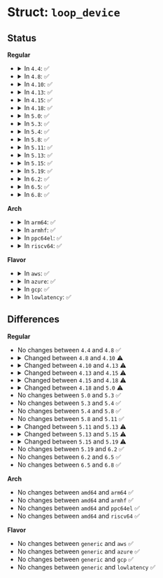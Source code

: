 # Struct: <code>loop_device</code>

## Status
<b>Regular</b>
<ul>
<li>
<details>
<summary>In <code>4.4</code>: ✅</summary>

```c
struct loop_device {
    int lo_number;
    atomic_t lo_refcnt;
    loff_t lo_offset;
    loff_t lo_sizelimit;
    int lo_flags;
    int (*transfer)(struct loop_device *, int, struct page *, unsigned int, struct page *, unsigned int, int, sector_t);
    char lo_file_name[64];
    char lo_crypt_name[64];
    char lo_encrypt_key[32];
    int lo_encrypt_key_size;
    struct loop_func_table *lo_encryption;
    __u32 lo_init[2];
    kuid_t lo_key_owner;
    int (*ioctl)(struct loop_device *, int, long unsigned int);
    struct file *lo_backing_file;
    struct file *lo_backing_virt_file;
    struct block_device *lo_device;
    unsigned int lo_blocksize;
    void *key_data;
    gfp_t old_gfp_mask;
    spinlock_t lo_lock;
    int lo_state;
    struct mutex lo_ctl_mutex;
    struct kthread_worker worker;
    struct task_struct *worker_task;
    bool use_dio;
    struct request_queue *lo_queue;
    struct blk_mq_tag_set tag_set;
    struct gendisk *lo_disk;
};
```
</details>
</li>
<li>
<details>
<summary>In <code>4.8</code>: ✅</summary>

```c
struct loop_device {
    int lo_number;
    atomic_t lo_refcnt;
    loff_t lo_offset;
    loff_t lo_sizelimit;
    int lo_flags;
    int (*transfer)(struct loop_device *, int, struct page *, unsigned int, struct page *, unsigned int, int, sector_t);
    char lo_file_name[64];
    char lo_crypt_name[64];
    char lo_encrypt_key[32];
    int lo_encrypt_key_size;
    struct loop_func_table *lo_encryption;
    __u32 lo_init[2];
    kuid_t lo_key_owner;
    int (*ioctl)(struct loop_device *, int, long unsigned int);
    struct file *lo_backing_file;
    struct file *lo_backing_virt_file;
    struct block_device *lo_device;
    unsigned int lo_blocksize;
    void *key_data;
    gfp_t old_gfp_mask;
    spinlock_t lo_lock;
    int lo_state;
    struct mutex lo_ctl_mutex;
    struct kthread_worker worker;
    struct task_struct *worker_task;
    bool use_dio;
    struct request_queue *lo_queue;
    struct blk_mq_tag_set tag_set;
    struct gendisk *lo_disk;
};
```
</details>
</li>
<li>
<details>
<summary>In <code>4.10</code>: ✅</summary>

```c
struct loop_device {
    int lo_number;
    atomic_t lo_refcnt;
    loff_t lo_offset;
    loff_t lo_sizelimit;
    int lo_flags;
    int (*transfer)(struct loop_device *, int, struct page *, unsigned int, struct page *, unsigned int, int, sector_t);
    char lo_file_name[64];
    char lo_crypt_name[64];
    char lo_encrypt_key[32];
    int lo_encrypt_key_size;
    struct loop_func_table *lo_encryption;
    __u32 lo_init[2];
    kuid_t lo_key_owner;
    int (*ioctl)(struct loop_device *, int, long unsigned int);
    struct file *lo_backing_file;
    struct block_device *lo_device;
    unsigned int lo_blocksize;
    void *key_data;
    gfp_t old_gfp_mask;
    spinlock_t lo_lock;
    int lo_state;
    struct mutex lo_ctl_mutex;
    struct kthread_worker worker;
    struct task_struct *worker_task;
    bool use_dio;
    struct request_queue *lo_queue;
    struct blk_mq_tag_set tag_set;
    struct gendisk *lo_disk;
};
```
</details>
</li>
<li>
<details>
<summary>In <code>4.13</code>: ✅</summary>

```c
struct loop_device {
    int lo_number;
    atomic_t lo_refcnt;
    loff_t lo_offset;
    loff_t lo_sizelimit;
    int lo_flags;
    int (*transfer)(struct loop_device *, int, struct page *, unsigned int, struct page *, unsigned int, int, sector_t);
    char lo_file_name[64];
    char lo_crypt_name[64];
    char lo_encrypt_key[32];
    int lo_encrypt_key_size;
    struct loop_func_table *lo_encryption;
    __u32 lo_init[2];
    kuid_t lo_key_owner;
    int (*ioctl)(struct loop_device *, int, long unsigned int);
    struct file *lo_backing_file;
    struct file *lo_backing_virt_file;
    struct block_device *lo_device;
    unsigned int lo_blocksize;
    void *key_data;
    gfp_t old_gfp_mask;
    spinlock_t lo_lock;
    int lo_state;
    struct mutex lo_ctl_mutex;
    struct kthread_worker worker;
    struct task_struct *worker_task;
    bool use_dio;
    struct request_queue *lo_queue;
    struct blk_mq_tag_set tag_set;
    struct gendisk *lo_disk;
};
```
</details>
</li>
<li>
<details>
<summary>In <code>4.15</code>: ✅</summary>

```c
struct loop_device {
    int lo_number;
    atomic_t lo_refcnt;
    loff_t lo_offset;
    loff_t lo_sizelimit;
    int lo_flags;
    int (*transfer)(struct loop_device *, int, struct page *, unsigned int, struct page *, unsigned int, int, sector_t);
    char lo_file_name[64];
    char lo_crypt_name[64];
    char lo_encrypt_key[32];
    int lo_encrypt_key_size;
    struct loop_func_table *lo_encryption;
    __u32 lo_init[2];
    kuid_t lo_key_owner;
    int (*ioctl)(struct loop_device *, int, long unsigned int);
    struct file *lo_backing_file;
    struct file *lo_backing_virt_file;
    struct block_device *lo_device;
    void *key_data;
    gfp_t old_gfp_mask;
    spinlock_t lo_lock;
    int lo_state;
    struct mutex lo_ctl_mutex;
    struct kthread_worker worker;
    struct task_struct *worker_task;
    bool use_dio;
    struct request_queue *lo_queue;
    struct blk_mq_tag_set tag_set;
    struct gendisk *lo_disk;
};
```
</details>
</li>
<li>
<details>
<summary>In <code>4.18</code>: ✅</summary>

```c
struct loop_device {
    int lo_number;
    atomic_t lo_refcnt;
    loff_t lo_offset;
    loff_t lo_sizelimit;
    int lo_flags;
    int (*transfer)(struct loop_device *, int, struct page *, unsigned int, struct page *, unsigned int, int, sector_t);
    char lo_file_name[64];
    char lo_crypt_name[64];
    char lo_encrypt_key[32];
    int lo_encrypt_key_size;
    struct loop_func_table *lo_encryption;
    __u32 lo_init[2];
    kuid_t lo_key_owner;
    int (*ioctl)(struct loop_device *, int, long unsigned int);
    struct file *lo_backing_file;
    struct file *lo_backing_virt_file;
    struct block_device *lo_device;
    void *key_data;
    gfp_t old_gfp_mask;
    spinlock_t lo_lock;
    int lo_state;
    struct mutex lo_ctl_mutex;
    struct kthread_worker worker;
    struct task_struct *worker_task;
    bool use_dio;
    bool sysfs_inited;
    struct request_queue *lo_queue;
    struct blk_mq_tag_set tag_set;
    struct gendisk *lo_disk;
};
```
</details>
</li>
<li>
<details>
<summary>In <code>5.0</code>: ✅</summary>

```c
struct loop_device {
    int lo_number;
    atomic_t lo_refcnt;
    loff_t lo_offset;
    loff_t lo_sizelimit;
    int lo_flags;
    int (*transfer)(struct loop_device *, int, struct page *, unsigned int, struct page *, unsigned int, int, sector_t);
    char lo_file_name[64];
    char lo_crypt_name[64];
    char lo_encrypt_key[32];
    int lo_encrypt_key_size;
    struct loop_func_table *lo_encryption;
    __u32 lo_init[2];
    kuid_t lo_key_owner;
    int (*ioctl)(struct loop_device *, int, long unsigned int);
    struct file *lo_backing_file;
    struct file *lo_backing_virt_file;
    struct block_device *lo_device;
    void *key_data;
    gfp_t old_gfp_mask;
    spinlock_t lo_lock;
    int lo_state;
    struct kthread_worker worker;
    struct task_struct *worker_task;
    bool use_dio;
    bool sysfs_inited;
    struct request_queue *lo_queue;
    struct blk_mq_tag_set tag_set;
    struct gendisk *lo_disk;
};
```
</details>
</li>
<li>
<details>
<summary>In <code>5.3</code>: ✅</summary>

```c
struct loop_device {
    int lo_number;
    atomic_t lo_refcnt;
    loff_t lo_offset;
    loff_t lo_sizelimit;
    int lo_flags;
    int (*transfer)(struct loop_device *, int, struct page *, unsigned int, struct page *, unsigned int, int, sector_t);
    char lo_file_name[64];
    char lo_crypt_name[64];
    char lo_encrypt_key[32];
    int lo_encrypt_key_size;
    struct loop_func_table *lo_encryption;
    __u32 lo_init[2];
    kuid_t lo_key_owner;
    int (*ioctl)(struct loop_device *, int, long unsigned int);
    struct file *lo_backing_file;
    struct file *lo_backing_virt_file;
    struct block_device *lo_device;
    void *key_data;
    gfp_t old_gfp_mask;
    spinlock_t lo_lock;
    int lo_state;
    struct kthread_worker worker;
    struct task_struct *worker_task;
    bool use_dio;
    bool sysfs_inited;
    struct request_queue *lo_queue;
    struct blk_mq_tag_set tag_set;
    struct gendisk *lo_disk;
};
```
</details>
</li>
<li>
<details>
<summary>In <code>5.4</code>: ✅</summary>

```c
struct loop_device {
    int lo_number;
    atomic_t lo_refcnt;
    loff_t lo_offset;
    loff_t lo_sizelimit;
    int lo_flags;
    int (*transfer)(struct loop_device *, int, struct page *, unsigned int, struct page *, unsigned int, int, sector_t);
    char lo_file_name[64];
    char lo_crypt_name[64];
    char lo_encrypt_key[32];
    int lo_encrypt_key_size;
    struct loop_func_table *lo_encryption;
    __u32 lo_init[2];
    kuid_t lo_key_owner;
    int (*ioctl)(struct loop_device *, int, long unsigned int);
    struct file *lo_backing_file;
    struct file *lo_backing_virt_file;
    struct block_device *lo_device;
    void *key_data;
    gfp_t old_gfp_mask;
    spinlock_t lo_lock;
    int lo_state;
    struct kthread_worker worker;
    struct task_struct *worker_task;
    bool use_dio;
    bool sysfs_inited;
    struct request_queue *lo_queue;
    struct blk_mq_tag_set tag_set;
    struct gendisk *lo_disk;
};
```
</details>
</li>
<li>
<details>
<summary>In <code>5.8</code>: ✅</summary>

```c
struct loop_device {
    int lo_number;
    atomic_t lo_refcnt;
    loff_t lo_offset;
    loff_t lo_sizelimit;
    int lo_flags;
    int (*transfer)(struct loop_device *, int, struct page *, unsigned int, struct page *, unsigned int, int, sector_t);
    char lo_file_name[64];
    char lo_crypt_name[64];
    char lo_encrypt_key[32];
    int lo_encrypt_key_size;
    struct loop_func_table *lo_encryption;
    __u32 lo_init[2];
    kuid_t lo_key_owner;
    int (*ioctl)(struct loop_device *, int, long unsigned int);
    struct file *lo_backing_file;
    struct file *lo_backing_virt_file;
    struct block_device *lo_device;
    void *key_data;
    gfp_t old_gfp_mask;
    spinlock_t lo_lock;
    int lo_state;
    struct kthread_worker worker;
    struct task_struct *worker_task;
    bool use_dio;
    bool sysfs_inited;
    struct request_queue *lo_queue;
    struct blk_mq_tag_set tag_set;
    struct gendisk *lo_disk;
};
```
</details>
</li>
<li>
<details>
<summary>In <code>5.11</code>: ✅</summary>

```c
struct loop_device {
    int lo_number;
    atomic_t lo_refcnt;
    loff_t lo_offset;
    loff_t lo_sizelimit;
    int lo_flags;
    int (*transfer)(struct loop_device *, int, struct page *, unsigned int, struct page *, unsigned int, int, sector_t);
    char lo_file_name[64];
    char lo_crypt_name[64];
    char lo_encrypt_key[32];
    int lo_encrypt_key_size;
    struct loop_func_table *lo_encryption;
    __u32 lo_init[2];
    kuid_t lo_key_owner;
    int (*ioctl)(struct loop_device *, int, long unsigned int);
    struct file *lo_backing_file;
    struct file *lo_backing_virt_file;
    struct block_device *lo_device;
    void *key_data;
    gfp_t old_gfp_mask;
    spinlock_t lo_lock;
    int lo_state;
    struct kthread_worker worker;
    struct task_struct *worker_task;
    bool use_dio;
    bool sysfs_inited;
    struct request_queue *lo_queue;
    struct blk_mq_tag_set tag_set;
    struct gendisk *lo_disk;
};
```
</details>
</li>
<li>
<details>
<summary>In <code>5.13</code>: ✅</summary>

```c
struct loop_device {
    int lo_number;
    atomic_t lo_refcnt;
    loff_t lo_offset;
    loff_t lo_sizelimit;
    int lo_flags;
    int (*transfer)(struct loop_device *, int, struct page *, unsigned int, struct page *, unsigned int, int, sector_t);
    char lo_file_name[64];
    char lo_crypt_name[64];
    char lo_encrypt_key[32];
    int lo_encrypt_key_size;
    struct loop_func_table *lo_encryption;
    __u32 lo_init[2];
    kuid_t lo_key_owner;
    int (*ioctl)(struct loop_device *, int, long unsigned int);
    struct file *lo_backing_file;
    struct block_device *lo_device;
    void *key_data;
    gfp_t old_gfp_mask;
    spinlock_t lo_lock;
    int lo_state;
    struct kthread_worker worker;
    struct task_struct *worker_task;
    bool use_dio;
    bool sysfs_inited;
    struct request_queue *lo_queue;
    struct blk_mq_tag_set tag_set;
    struct gendisk *lo_disk;
    struct mutex lo_mutex;
};
```
</details>
</li>
<li>
<details>
<summary>In <code>5.15</code>: ✅</summary>

```c
struct loop_device {
    int lo_number;
    atomic_t lo_refcnt;
    loff_t lo_offset;
    loff_t lo_sizelimit;
    int lo_flags;
    int (*transfer)(struct loop_device *, int, struct page *, unsigned int, struct page *, unsigned int, int, sector_t);
    char lo_file_name[64];
    char lo_crypt_name[64];
    char lo_encrypt_key[32];
    int lo_encrypt_key_size;
    struct loop_func_table *lo_encryption;
    __u32 lo_init[2];
    kuid_t lo_key_owner;
    int (*ioctl)(struct loop_device *, int, long unsigned int);
    struct file *lo_backing_file;
    struct file *lo_backing_virt_file;
    struct block_device *lo_device;
    void *key_data;
    gfp_t old_gfp_mask;
    spinlock_t lo_lock;
    int lo_state;
    spinlock_t lo_work_lock;
    struct workqueue_struct *workqueue;
    struct work_struct rootcg_work;
    struct list_head rootcg_cmd_list;
    struct list_head idle_worker_list;
    struct rb_root worker_tree;
    struct timer_list timer;
    bool use_dio;
    bool sysfs_inited;
    struct request_queue *lo_queue;
    struct blk_mq_tag_set tag_set;
    struct gendisk *lo_disk;
    struct mutex lo_mutex;
    bool idr_visible;
};
```
</details>
</li>
<li>
<details>
<summary>In <code>5.19</code>: ✅</summary>

```c
struct loop_device {
    int lo_number;
    loff_t lo_offset;
    loff_t lo_sizelimit;
    int lo_flags;
    char lo_file_name[64];
    struct file *lo_backing_file;
    struct block_device *lo_device;
    gfp_t old_gfp_mask;
    spinlock_t lo_lock;
    int lo_state;
    spinlock_t lo_work_lock;
    struct workqueue_struct *workqueue;
    struct work_struct rootcg_work;
    struct list_head rootcg_cmd_list;
    struct list_head idle_worker_list;
    struct rb_root worker_tree;
    struct timer_list timer;
    bool use_dio;
    bool sysfs_inited;
    struct request_queue *lo_queue;
    struct blk_mq_tag_set tag_set;
    struct gendisk *lo_disk;
    struct mutex lo_mutex;
    bool idr_visible;
};
```
</details>
</li>
<li>
<details>
<summary>In <code>6.2</code>: ✅</summary>

```c
struct loop_device {
    int lo_number;
    loff_t lo_offset;
    loff_t lo_sizelimit;
    int lo_flags;
    char lo_file_name[64];
    struct file *lo_backing_file;
    struct block_device *lo_device;
    gfp_t old_gfp_mask;
    spinlock_t lo_lock;
    int lo_state;
    spinlock_t lo_work_lock;
    struct workqueue_struct *workqueue;
    struct work_struct rootcg_work;
    struct list_head rootcg_cmd_list;
    struct list_head idle_worker_list;
    struct rb_root worker_tree;
    struct timer_list timer;
    bool use_dio;
    bool sysfs_inited;
    struct request_queue *lo_queue;
    struct blk_mq_tag_set tag_set;
    struct gendisk *lo_disk;
    struct mutex lo_mutex;
    bool idr_visible;
};
```
</details>
</li>
<li>
<details>
<summary>In <code>6.5</code>: ✅</summary>

```c
struct loop_device {
    int lo_number;
    loff_t lo_offset;
    loff_t lo_sizelimit;
    int lo_flags;
    char lo_file_name[64];
    struct file *lo_backing_file;
    struct block_device *lo_device;
    gfp_t old_gfp_mask;
    spinlock_t lo_lock;
    int lo_state;
    spinlock_t lo_work_lock;
    struct workqueue_struct *workqueue;
    struct work_struct rootcg_work;
    struct list_head rootcg_cmd_list;
    struct list_head idle_worker_list;
    struct rb_root worker_tree;
    struct timer_list timer;
    bool use_dio;
    bool sysfs_inited;
    struct request_queue *lo_queue;
    struct blk_mq_tag_set tag_set;
    struct gendisk *lo_disk;
    struct mutex lo_mutex;
    bool idr_visible;
};
```
</details>
</li>
<li>
<details>
<summary>In <code>6.8</code>: ✅</summary>

```c
struct loop_device {
    int lo_number;
    loff_t lo_offset;
    loff_t lo_sizelimit;
    int lo_flags;
    char lo_file_name[64];
    struct file *lo_backing_file;
    struct block_device *lo_device;
    gfp_t old_gfp_mask;
    spinlock_t lo_lock;
    int lo_state;
    spinlock_t lo_work_lock;
    struct workqueue_struct *workqueue;
    struct work_struct rootcg_work;
    struct list_head rootcg_cmd_list;
    struct list_head idle_worker_list;
    struct rb_root worker_tree;
    struct timer_list timer;
    bool use_dio;
    bool sysfs_inited;
    struct request_queue *lo_queue;
    struct blk_mq_tag_set tag_set;
    struct gendisk *lo_disk;
    struct mutex lo_mutex;
    bool idr_visible;
};
```
</details>
</li>
</ul>
<b>Arch</b>
<ul>
<li>
<details>
<summary>In <code>arm64</code>: ✅</summary>

```c
struct loop_device {
    int lo_number;
    atomic_t lo_refcnt;
    loff_t lo_offset;
    loff_t lo_sizelimit;
    int lo_flags;
    int (*transfer)(struct loop_device *, int, struct page *, unsigned int, struct page *, unsigned int, int, sector_t);
    char lo_file_name[64];
    char lo_crypt_name[64];
    char lo_encrypt_key[32];
    int lo_encrypt_key_size;
    struct loop_func_table *lo_encryption;
    __u32 lo_init[2];
    kuid_t lo_key_owner;
    int (*ioctl)(struct loop_device *, int, long unsigned int);
    struct file *lo_backing_file;
    struct file *lo_backing_virt_file;
    struct block_device *lo_device;
    void *key_data;
    gfp_t old_gfp_mask;
    spinlock_t lo_lock;
    int lo_state;
    struct kthread_worker worker;
    struct task_struct *worker_task;
    bool use_dio;
    bool sysfs_inited;
    struct request_queue *lo_queue;
    struct blk_mq_tag_set tag_set;
    struct gendisk *lo_disk;
};
```
</details>
</li>
<li>
<details>
<summary>In <code>armhf</code>: ✅</summary>

```c
struct loop_device {
    int lo_number;
    atomic_t lo_refcnt;
    loff_t lo_offset;
    loff_t lo_sizelimit;
    int lo_flags;
    int (*transfer)(struct loop_device *, int, struct page *, unsigned int, struct page *, unsigned int, int, sector_t);
    char lo_file_name[64];
    char lo_crypt_name[64];
    char lo_encrypt_key[32];
    int lo_encrypt_key_size;
    struct loop_func_table *lo_encryption;
    __u32 lo_init[2];
    kuid_t lo_key_owner;
    int (*ioctl)(struct loop_device *, int, long unsigned int);
    struct file *lo_backing_file;
    struct file *lo_backing_virt_file;
    struct block_device *lo_device;
    void *key_data;
    gfp_t old_gfp_mask;
    spinlock_t lo_lock;
    int lo_state;
    struct kthread_worker worker;
    struct task_struct *worker_task;
    bool use_dio;
    bool sysfs_inited;
    struct request_queue *lo_queue;
    struct blk_mq_tag_set tag_set;
    struct gendisk *lo_disk;
};
```
</details>
</li>
<li>
<details>
<summary>In <code>ppc64el</code>: ✅</summary>

```c
struct loop_device {
    int lo_number;
    atomic_t lo_refcnt;
    loff_t lo_offset;
    loff_t lo_sizelimit;
    int lo_flags;
    int (*transfer)(struct loop_device *, int, struct page *, unsigned int, struct page *, unsigned int, int, sector_t);
    char lo_file_name[64];
    char lo_crypt_name[64];
    char lo_encrypt_key[32];
    int lo_encrypt_key_size;
    struct loop_func_table *lo_encryption;
    __u32 lo_init[2];
    kuid_t lo_key_owner;
    int (*ioctl)(struct loop_device *, int, long unsigned int);
    struct file *lo_backing_file;
    struct file *lo_backing_virt_file;
    struct block_device *lo_device;
    void *key_data;
    gfp_t old_gfp_mask;
    spinlock_t lo_lock;
    int lo_state;
    struct kthread_worker worker;
    struct task_struct *worker_task;
    bool use_dio;
    bool sysfs_inited;
    struct request_queue *lo_queue;
    struct blk_mq_tag_set tag_set;
    struct gendisk *lo_disk;
};
```
</details>
</li>
<li>
<details>
<summary>In <code>riscv64</code>: ✅</summary>

```c
struct loop_device {
    int lo_number;
    atomic_t lo_refcnt;
    loff_t lo_offset;
    loff_t lo_sizelimit;
    int lo_flags;
    int (*transfer)(struct loop_device *, int, struct page *, unsigned int, struct page *, unsigned int, int, sector_t);
    char lo_file_name[64];
    char lo_crypt_name[64];
    char lo_encrypt_key[32];
    int lo_encrypt_key_size;
    struct loop_func_table *lo_encryption;
    __u32 lo_init[2];
    kuid_t lo_key_owner;
    int (*ioctl)(struct loop_device *, int, long unsigned int);
    struct file *lo_backing_file;
    struct file *lo_backing_virt_file;
    struct block_device *lo_device;
    void *key_data;
    gfp_t old_gfp_mask;
    spinlock_t lo_lock;
    int lo_state;
    struct kthread_worker worker;
    struct task_struct *worker_task;
    bool use_dio;
    bool sysfs_inited;
    struct request_queue *lo_queue;
    struct blk_mq_tag_set tag_set;
    struct gendisk *lo_disk;
};
```
</details>
</li>
</ul>
<b>Flavor</b>
<ul>
<li>
<details>
<summary>In <code>aws</code>: ✅</summary>

```c
struct loop_device {
    int lo_number;
    atomic_t lo_refcnt;
    loff_t lo_offset;
    loff_t lo_sizelimit;
    int lo_flags;
    int (*transfer)(struct loop_device *, int, struct page *, unsigned int, struct page *, unsigned int, int, sector_t);
    char lo_file_name[64];
    char lo_crypt_name[64];
    char lo_encrypt_key[32];
    int lo_encrypt_key_size;
    struct loop_func_table *lo_encryption;
    __u32 lo_init[2];
    kuid_t lo_key_owner;
    int (*ioctl)(struct loop_device *, int, long unsigned int);
    struct file *lo_backing_file;
    struct file *lo_backing_virt_file;
    struct block_device *lo_device;
    void *key_data;
    gfp_t old_gfp_mask;
    spinlock_t lo_lock;
    int lo_state;
    struct kthread_worker worker;
    struct task_struct *worker_task;
    bool use_dio;
    bool sysfs_inited;
    struct request_queue *lo_queue;
    struct blk_mq_tag_set tag_set;
    struct gendisk *lo_disk;
};
```
</details>
</li>
<li>
<details>
<summary>In <code>azure</code>: ✅</summary>

```c
struct loop_device {
    int lo_number;
    atomic_t lo_refcnt;
    loff_t lo_offset;
    loff_t lo_sizelimit;
    int lo_flags;
    int (*transfer)(struct loop_device *, int, struct page *, unsigned int, struct page *, unsigned int, int, sector_t);
    char lo_file_name[64];
    char lo_crypt_name[64];
    char lo_encrypt_key[32];
    int lo_encrypt_key_size;
    struct loop_func_table *lo_encryption;
    __u32 lo_init[2];
    kuid_t lo_key_owner;
    int (*ioctl)(struct loop_device *, int, long unsigned int);
    struct file *lo_backing_file;
    struct file *lo_backing_virt_file;
    struct block_device *lo_device;
    void *key_data;
    gfp_t old_gfp_mask;
    spinlock_t lo_lock;
    int lo_state;
    struct kthread_worker worker;
    struct task_struct *worker_task;
    bool use_dio;
    bool sysfs_inited;
    struct request_queue *lo_queue;
    struct blk_mq_tag_set tag_set;
    struct gendisk *lo_disk;
};
```
</details>
</li>
<li>
<details>
<summary>In <code>gcp</code>: ✅</summary>

```c
struct loop_device {
    int lo_number;
    atomic_t lo_refcnt;
    loff_t lo_offset;
    loff_t lo_sizelimit;
    int lo_flags;
    int (*transfer)(struct loop_device *, int, struct page *, unsigned int, struct page *, unsigned int, int, sector_t);
    char lo_file_name[64];
    char lo_crypt_name[64];
    char lo_encrypt_key[32];
    int lo_encrypt_key_size;
    struct loop_func_table *lo_encryption;
    __u32 lo_init[2];
    kuid_t lo_key_owner;
    int (*ioctl)(struct loop_device *, int, long unsigned int);
    struct file *lo_backing_file;
    struct file *lo_backing_virt_file;
    struct block_device *lo_device;
    void *key_data;
    gfp_t old_gfp_mask;
    spinlock_t lo_lock;
    int lo_state;
    struct kthread_worker worker;
    struct task_struct *worker_task;
    bool use_dio;
    bool sysfs_inited;
    struct request_queue *lo_queue;
    struct blk_mq_tag_set tag_set;
    struct gendisk *lo_disk;
};
```
</details>
</li>
<li>
<details>
<summary>In <code>lowlatency</code>: ✅</summary>

```c
struct loop_device {
    int lo_number;
    atomic_t lo_refcnt;
    loff_t lo_offset;
    loff_t lo_sizelimit;
    int lo_flags;
    int (*transfer)(struct loop_device *, int, struct page *, unsigned int, struct page *, unsigned int, int, sector_t);
    char lo_file_name[64];
    char lo_crypt_name[64];
    char lo_encrypt_key[32];
    int lo_encrypt_key_size;
    struct loop_func_table *lo_encryption;
    __u32 lo_init[2];
    kuid_t lo_key_owner;
    int (*ioctl)(struct loop_device *, int, long unsigned int);
    struct file *lo_backing_file;
    struct file *lo_backing_virt_file;
    struct block_device *lo_device;
    void *key_data;
    gfp_t old_gfp_mask;
    spinlock_t lo_lock;
    int lo_state;
    struct kthread_worker worker;
    struct task_struct *worker_task;
    bool use_dio;
    bool sysfs_inited;
    struct request_queue *lo_queue;
    struct blk_mq_tag_set tag_set;
    struct gendisk *lo_disk;
};
```
</details>
</li>
</ul>

## Differences
<b>Regular</b>
<ul>
<li>
No changes between <code>4.4</code> and <code>4.8</code> ✅
</li>
<li>
<details>
<summary>Changed between <code>4.8</code> and <code>4.10</code> ⚠️</summary>
<ul>
<li>
<b>Field removed. </b>
<code>struct file *lo_backing_virt_file</code>
</li>
</ul>
</details>
</li>
<li>
<details>
<summary>Changed between <code>4.10</code> and <code>4.13</code> ⚠️</summary>
<ul>
<li>
<b>Field added. </b>
<code>struct file *lo_backing_virt_file</code>
</li>
</ul>
</details>
</li>
<li>
<details>
<summary>Changed between <code>4.13</code> and <code>4.15</code> ⚠️</summary>
<ul>
<li>
<b>Field removed. </b>
<code>unsigned int lo_blocksize</code>
</li>
</ul>
</details>
</li>
<li>
<details>
<summary>Changed between <code>4.15</code> and <code>4.18</code> ⚠️</summary>
<ul>
<li>
<b>Field added. </b>
<code>bool sysfs_inited</code>
</li>
</ul>
</details>
</li>
<li>
<details>
<summary>Changed between <code>4.18</code> and <code>5.0</code> ⚠️</summary>
<ul>
<li>
<b>Field removed. </b>
<code>struct mutex lo_ctl_mutex</code>
</li>
</ul>
</details>
</li>
<li>
No changes between <code>5.0</code> and <code>5.3</code> ✅
</li>
<li>
No changes between <code>5.3</code> and <code>5.4</code> ✅
</li>
<li>
No changes between <code>5.4</code> and <code>5.8</code> ✅
</li>
<li>
No changes between <code>5.8</code> and <code>5.11</code> ✅
</li>
<li>
<details>
<summary>Changed between <code>5.11</code> and <code>5.13</code> ⚠️</summary>
<ul>
<li>
<b>Field added. </b>
<code>struct mutex lo_mutex</code>
</li>
<li>
<b>Field removed. </b>
<code>struct file *lo_backing_virt_file</code>
</li>
</ul>
</details>
</li>
<li>
<details>
<summary>Changed between <code>5.13</code> and <code>5.15</code> ⚠️</summary>
<ul>
<li>
<b>Field added. </b>
<code>struct file *lo_backing_virt_file</code>
</li>
<li>
<b>Field added. </b>
<code>spinlock_t lo_work_lock</code>
</li>
<li>
<b>Field added. </b>
<code>struct workqueue_struct *workqueue</code>
</li>
<li>
<b>Field added. </b>
<code>struct work_struct rootcg_work</code>
</li>
<li>
<b>Field added. </b>
<code>struct list_head rootcg_cmd_list</code>
</li>
<li>
<b>Field added. </b>
<code>struct list_head idle_worker_list</code>
</li>
<li>
<b>Field added. </b>
<code>struct rb_root worker_tree</code>
</li>
<li>
<b>Field added. </b>
<code>struct timer_list timer</code>
</li>
<li>
<b>Field added. </b>
<code>bool idr_visible</code>
</li>
<li>
<b>Field removed. </b>
<code>struct kthread_worker worker</code>
</li>
<li>
<b>Field removed. </b>
<code>struct task_struct *worker_task</code>
</li>
</ul>
</details>
</li>
<li>
<details>
<summary>Changed between <code>5.15</code> and <code>5.19</code> ⚠️</summary>
<ul>
<li>
<b>Field removed. </b>
<code>atomic_t lo_refcnt</code>
</li>
<li>
<b>Field removed. </b>
<code>int (*transfer)(struct loop_device *, int, struct page *, unsigned int, struct page *, unsigned int, int, sector_t)</code>
</li>
<li>
<b>Field removed. </b>
<code>char lo_crypt_name[64]</code>
</li>
<li>
<b>Field removed. </b>
<code>char lo_encrypt_key[32]</code>
</li>
<li>
<b>Field removed. </b>
<code>int lo_encrypt_key_size</code>
</li>
<li>
<b>Field removed. </b>
<code>struct loop_func_table *lo_encryption</code>
</li>
<li>
<b>Field removed. </b>
<code>__u32 lo_init[2]</code>
</li>
<li>
<b>Field removed. </b>
<code>kuid_t lo_key_owner</code>
</li>
<li>
<b>Field removed. </b>
<code>int (*ioctl)(struct loop_device *, int, long unsigned int)</code>
</li>
<li>
<b>Field removed. </b>
<code>struct file *lo_backing_virt_file</code>
</li>
<li>
<b>Field removed. </b>
<code>void *key_data</code>
</li>
</ul>
</details>
</li>
<li>
No changes between <code>5.19</code> and <code>6.2</code> ✅
</li>
<li>
No changes between <code>6.2</code> and <code>6.5</code> ✅
</li>
<li>
No changes between <code>6.5</code> and <code>6.8</code> ✅
</li>
</ul>
<b>Arch</b>
<ul>
<li>
No changes between <code>amd64</code> and <code>arm64</code> ✅
</li>
<li>
No changes between <code>amd64</code> and <code>armhf</code> ✅
</li>
<li>
No changes between <code>amd64</code> and <code>ppc64el</code> ✅
</li>
<li>
No changes between <code>amd64</code> and <code>riscv64</code> ✅
</li>
</ul>
<b>Flavor</b>
<ul>
<li>
No changes between <code>generic</code> and <code>aws</code> ✅
</li>
<li>
No changes between <code>generic</code> and <code>azure</code> ✅
</li>
<li>
No changes between <code>generic</code> and <code>gcp</code> ✅
</li>
<li>
No changes between <code>generic</code> and <code>lowlatency</code> ✅
</li>
</ul>
